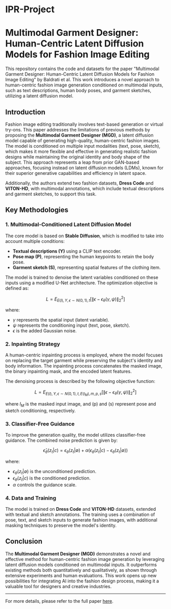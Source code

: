 # IPR-Project


# Multimodal Garment Designer: Human-Centric Latent Diffusion Models for Fashion Image Editing

This repository contains the code and datasets for the paper "Multimodal Garment Designer: Human-Centric Latent Diffusion Models for Fashion Image Editing" by Baldrati et al. This work introduces a novel approach to human-centric fashion image generation conditioned on multimodal inputs, such as text descriptions, human body poses, and garment sketches, utilizing a latent diffusion model.

## Introduction

Fashion image editing traditionally involves text-based generation or virtual try-ons. This paper addresses the limitations of previous methods by proposing the **Multimodal Garment Designer (MGD)**, a latent diffusion model capable of generating high-quality, human-centric fashion images. The model is conditioned on multiple input modalities (text, pose, sketch), which makes it more flexible and effective in generating realistic fashion designs while maintaining the original identity and body shape of the subject. This approach represents a leap from prior GAN-based approaches, focusing instead on latent diffusion models (LDMs), known for their superior generative capabilities and efficiency in latent space. 

Additionally, the authors extend two fashion datasets, **Dress Code** and **VITON-HD**, with multimodal annotations, which include textual descriptions and garment sketches, to support this task.

## Key Methodologies

### 1. **Multimodal-Conditioned Latent Diffusion Model**
The core model is based on **Stable Diffusion**, which is modified to take into account multiple conditions:
   - **Textual descriptions (Y)** using a CLIP text encoder.
   - **Pose map (P)**, representing the human keypoints to retain the body pose.
   - **Garment sketch (S)**, representing spatial features of the clothing item.

The model is trained to denoise the latent variables conditioned on these inputs using a modified U-Net architecture. The optimization objective is defined as:

$$
L = E_{E(I),Y,\epsilon \sim N(0,1),t} \left[ \lVert \epsilon - \epsilon_\theta(\gamma, \psi) \rVert_2^2 \right]
$$

where:
- $\gamma$ represents the spatial input (latent variable).
- $\psi$ represents the conditioning input (text, pose, sketch).
- $\epsilon$ is the added Gaussian noise.
  
### 2. **Inpainting Strategy**
A human-centric inpainting process is employed, where the model focuses on replacing the target garment while preserving the subject's identity and body information. The inpainting process concatenates the masked image, the binary inpainting mask, and the encoded latent features.

The denoising process is described by the following objective function:

$$
L = E_{E(I),Y,\epsilon \sim N(0,1),t,E(I_M),m,p,s} \left[ \lVert \epsilon - \epsilon_\theta(\gamma, \psi) \rVert_2^2 \right]
$$

where $I_M$ is the masked input image, and \(p\) and \(s\) represent pose and sketch conditioning, respectively.

### 3. **Classifier-Free Guidance**
To improve the generation quality, the model utilizes classifier-free guidance. The combined noise prediction is given by:

$$
\hat{\epsilon}_\theta(z_t|c) = \epsilon_\theta(z_t|\emptyset) + \alpha (\epsilon_\theta(z_t|c) - \epsilon_\theta(z_t|\emptyset))
$$

where:
- $\epsilon_\theta(z_t|\emptyset)$ is the unconditioned prediction.
- $\epsilon_\theta(z_t|c)$ is the conditioned prediction.
- $\alpha$ controls the guidance scale.

### 4. **Data and Training**
The model is trained on **Dress Code** and **VITON-HD** datasets, extended with textual and sketch annotations. The training uses a combination of pose, text, and sketch inputs to generate fashion images, with additional masking techniques to preserve the model's identity.

## Conclusion

The **Multimodal Garment Designer (MGD)** demonstrates a novel and effective method for human-centric fashion image generation by leveraging latent diffusion models conditioned on multimodal inputs. It outperforms existing methods both quantitatively and qualitatively, as shown through extensive experiments and human evaluations. This work opens up new possibilities for integrating AI into the fashion design process, making it a valuable tool for designers and creative industries.

---

For more details, please refer to the full paper [here](https://github.com/aimagelab/multimodal-garment-designer).

